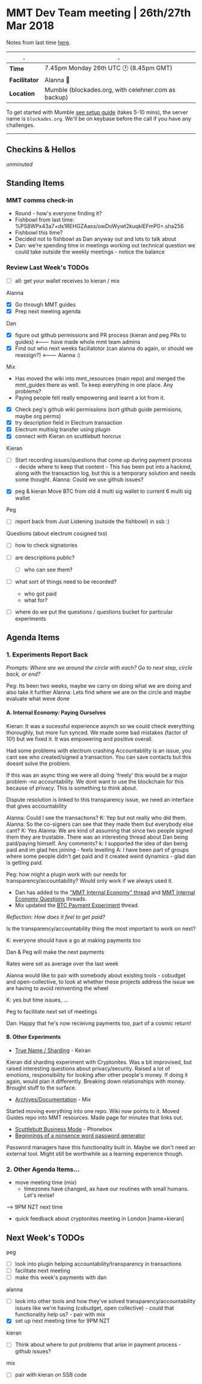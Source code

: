 # MMT Dev Team meeting | 26th/27th Mar 2018 

Notes from last time [here](https://hackmd.io/f4wRK4l0TA2m5MyUQruXrg).

. | .
---|---
**Time** | 7.45pm Monday 26th UTC :clock1: (8.45pm GMT)
**Facilitator** | Alanna 🐌 
**Location** | Mumble (blockades.org, with celehner.com as backup)

To get started with Mumble [see setup guide](https://hackmd.io/MwMw7CBMCG3AtAUxAEwBzwCxoKwCN49pEUkA2TSHFaMMFMgTiA==) (takes 5-10 mins), the server name is  `blockades.org`. We'll be on keybase before the call if you have any challenges.

---


## Checkins & Hellos

*unminuted*

## Standing Items

### MMT comms check-in

* Round - how's everyone finding it?
* Fishbowl from last time: %PS8WPx43a7+ds1REHGZAaxs/owDoWywt2kuqkIEFmP0=.sha256
* Fishbowl this time? 
* Decided not to fishbowl as Dan anyway out and lots to talk about
* Dan: we're spending time in meetings working out technical question we could take outside the weekly meetings - notice the balance
   
### Review Last Week's TODOs

* [ ] all: get your wallet receives to kieran / mix

Alanna
- [x] Go through MMT guides
- [x] Prep next meeting agenda

Dan
- [x] figure out github permissions and PR process (kieran and peg PRs to guides) <--- have made whole mmt team admins
- [x] Find out who next weeks faciliatotor (can alanna do again, or should we reassign?) <--- Alanna :)

Mix
- Has moved the wiki into mmt_resources (main repo) and merged the mmt_guides there as well.  To keep everything in one place.  Any problems?
- Paying people felt really empowering and learnt a lot from it.  
- [x] Check peg's github wiki permissions (sort github guide permisions, maybe org perms)
- [x] try description field in Electrum transaction
- [x] Electrum multisig transfer using plugin
- [x] connect with Kieran on scuttlebutt horcrux

Kieran
- [ ] Start recording issues/questions that come up during payment process - decide where to keep that content - This has been put into a hackmd, along with the transaction log, but this is a temporary solution and needs some thought.
Alanna: Could we use github issues?
* [x] peg & kieran Move BTC from old 4 multi sig wallet to current 6 multi sig wallet 

Peg
- [ ] report back from Just Listening (outside the fishbowl) in ssb :)

Questions (about electrum cosigned txs)
- [ ] how to check signatories
- [ ] are descriptions public?
    - [ ] who can see them?
- [ ] what sort of things need to be recorded?
  - who got paid
  - what for?
- [ ] where do we put the questions / questions bucket for particular experiments


## Agenda Items

### 1. Experiments Report Back

*Prompts: Where are we around the circle with each? Go to next step, circle back, or end?*

Peg: Its been two weeks, maybe we carry on doing what we are doing and also take it further
Alanna:  Lets find where we are on the circle and maybe evaluate what weve done
 


#### A. Internal Economy: Paying Ourselves

Kieran: It was a sucessful experience asynch so we could check everything thoroughly, but more fun synced. We made some bad mistakes (factor of 10!) but we fixed it. It was empowering and positive overall.

Had some problems with electrum crashing
Accountablilty is an issue, you cant see who created/signed a transaction.  You can save contacts but this doesnt solve the problem.

If this was an async thing we were all doing 'freely' this would be a major problem -no accountability.  We dont want to use the blockchain for this because of privacy.  This is something to think about.

Dispute resolution is linked to this transparency issue, we need an interface that gives accountability

Alanna: Could I see the transactions?
K: Yep but not really who did them.
Alanna: So the co-signers can see that they made them but everybody else cant?
K: Yes
Alanna: We are kind of assuming that since two people signed them they are trustable.
There was an interesting thread about Dan being paid/paying himself. Any comments?
k: I supported the idea of dan being paid and im glad hes joining - feels levelling
A: I have been part of groups where some people didn't get paid and it created weird dynamics - glad dan is getting paid.

Peg: how might a plugin work with our needs for transparency/accountability? Would only work if we always used it.

* Dan has added to the ["MMT Internal Economy" thread](%xx/fWWQemQHfYIT+qfM/89evywhmDrvBbFVuhiMNWZE=.sha256) and [MMT Internal Economy Questions](%Doj3DmhzYgUpYwIUh7xXG4d5kByQDJjK+PYYei7+UJw=.sha256) threads.
* Mix updated the [BTC Payment Experiment](%gdC9S8aT68gHvWDgaudFqHq6BN6rQqxszpTemPA6c9c=.sha256) thread.

*Reflection: How does it feel to get paid?*

Is the transparency/accountability thing the most important to work on next?

K: everyone should have a go at making payments too

Dan & Peg will make the next payments

Rates were set as average over the last week

Alanna would like to pair with somebody about existing tools - cobudget and open-collective, to look at whether these projects address the issue we are having to avoid reinventing the wheel

K: yes but time issues, ...

Peg to facilitate next set of meetings

Dan: Happy that he's now recieivng payments too, part of a cosmic return!

#### B. Other Experiments

* [True Name / Sharding](%qHZCXd0spsGVlEvMrvkZHVtndgYNOHxZFiVZm1+tplA=.sha256) - Keiran

Kieran did sharding experiment with Cryptonites. Was a bit improvised, but raised interesting questions about privacy/security. Raised a lot of emotions, responsibility for looking after other people's money. If doing it again, would plan it differently. Breaking down relationships with money. Brought stuff to the surface.

* [Archives/Documentation](%QIaDmLHVlmb/Pd8Q4XUSXSAVVfj/ovSmIQTDbnAwA3Y=.sha256) - Mix

Started moving everything into one repo. Wiki now points to it. Moved Guides repo into MMT resources. Made page for minutes that links out.

* [Scuttlebutt Business Mode](%RebY3A4SHIWUCFVXxm3CVWyQNJhO3q5XdIaCGhfNc/w=.sha256) - Phonebox
* [Beginnings of a nonsence word password generator](https://github.com/ameba23/pwgen2)

Password managers have this functionality built in. Maybe we don't need an external tool. Might still be worthwhile as a learning experience though.

### 2. Other Agenda Items...

* move meeting time (mix)
    * timezones have changed, as have our routines with small humans. Let's revise!

--> 9PM NZT next time

* quick feedback about cryptonites meeting in London [name=kieran]

## Next Week's TODOs

peg

- [ ] look into plugin helping accountability/transparency in transactions
- [ ] facilitate next meeting
- [ ] make this week's payments with dan

alanna

- [ ] look into other tools and how they've solved transparency/accountability issues like we're having (cobudget, open collective) - could that functionality help us? - pair with mix
- [x] set up next meeting time for 9PM NZT

kieran

- [ ] Think about where to put problems that arise in payment process - github issues?

mix
- [ ] pair with kieran on SSB code



